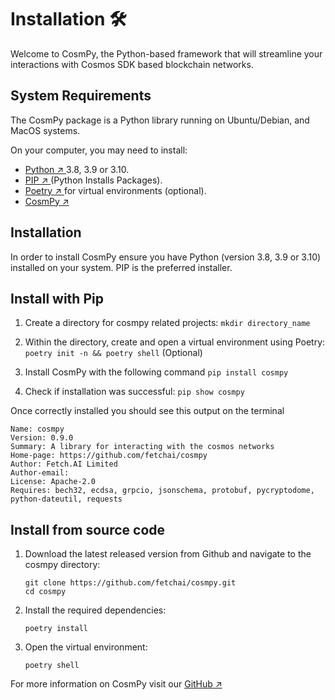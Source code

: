 # Installation 🛠️

Welcome to CosmPy, the Python-based framework that will streamline your interactions with Cosmos SDK based blockchain networks. 


## System Requirements

The CosmPy package is a Python library running on Ubuntu/Debian, and MacOS systems. 

On your computer, you may need to install:

- [Python ↗️ ](https://www.python.org/downloads/) 3.8, 3.9 or 3.10.
- [PIP ↗️ ](https://pypi.org/project/pip/) (Python Installs Packages).
- [Poetry ↗️ ](https://python-poetry.org/) for virtual environments (optional).
- [CosmPy ↗️ ](https://pypi.org/project/cosmpy/) 

## Installation 
In order to install CosmPy ensure you have Python (version 3.8, 3.9 or 3.10) installed on your system. PIP is the preferred installer. 

## Install with Pip

1. Create a directory for cosmpy related projects: `mkdir directory_name`

2. Within the directory, create and open a virtual environment using Poetry: `poetry init -n && poetry shell` (Optional)

3. Install CosmPy with the following command `pip install cosmpy`

4. Check if installation was successful: `pip show cosmpy`

Once correctly installed you should see this output on the terminal 

```
Name: cosmpy
Version: 0.9.0
Summary: A library for interacting with the cosmos networks
Home-page: https://github.com/fetchai/cosmpy
Author: Fetch.AI Limited
Author-email:
License: Apache-2.0
Requires: bech32, ecdsa, grpcio, jsonschema, protobuf, pycryptodome, python-dateutil, requests

```

## Install from source code

1. Download the latest released version from Github and navigate to the cosmpy directory:

    ```
    git clone https://github.com/fetchai/cosmpy.git
    cd cosmpy
    ```

2. Install the required dependencies:

    ```
    poetry install
    ```

3. Open the virtual environment:

    ```
    poetry shell
    ```

For more information on CosmPy visit our [GitHub ↗️ ](https://github.com/fetchai/cosmpy) 

